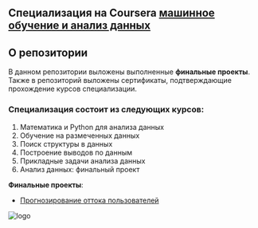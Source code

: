 ## Специализация  на Coursera [машинное обучение и анализ данных](https://www.coursera.org/specializations/machine-learning-data-analysis)

## О репозитории 
В данном репозитории выложены выполненные **финальные проекты**. Также в репозиторий выложены сертификаты, подтверждающие прохождение курсов специализации.

### Специализация состоит из следующих курсов:
1. Математика и Python для анализа данных
2. Обучение на размеченных данных
3. Поиск структуры в данных
4. Построение выводов по данным
5. Прикладные задачи анализа данных
6. Анализ данных: финальный проект

**Финальные проекты**:
- [Прогнозирование оттока пользователей](https://github.com/anonimneyshiy/Coursera-ML-and-DA/tree/master/%D0%9E%D1%82%D1%82%D0%BE%D0%BA)


![logo](https://raw.githubusercontent.com/totrin/coursera_ml_and_data_analysis_spec/master/spec_logo.jpg)
